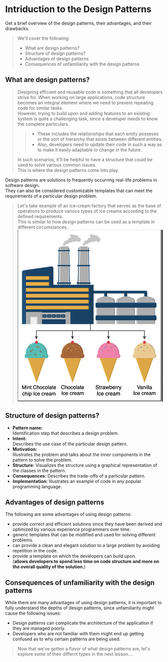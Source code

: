 # Intriduction to the Design Patterns

Get a brief overview of the design patterns, their advantages, and their drawbacks.

> We'll cover the following:
>
> - What are design patterns?
> - Structure of design patterns?
> - Advantages of design patterns
> - Consequences of unfamiliarity with the design patterns

## What are design patterns?

> Designing efficient and reusable code is something that all developers strive for. When working on large applications, code structure becomes an integral element where we need to prevent repeating code for similar tasks.  
>  However, trying to build upon and adding features to an existing system is quite a challenging task, since a developer needs to know the complete particulars.
>
> > - These includes the relationships that each entity posseses or the sort of hierarchy that exists between different entities.
> > - Also, developers need to update their code in such a way as to make it easily adaptable to change in the future.
>
> In such scenarios, it'll be helpful to have a structure that could be used to solve various common issues.  
>  This is where the design patterns come into play.

Design patterns are solutions to frequently occurring real-life problems in software design.  
 They can also be considered customizable templates that can meet the requirements of a particular design problem.

> Let's take example of an ice-cream factory that serves as the base of operations to produce various types of ice creams according to the defined requirements.  
>  This is similar to how design patterns can be used as a template in different circumstances.
> ![real-life example](./images/1-1-real-life%20example%20of%20design%20pattern.png)

## Structure of design patterns?

- **Pattern name:**  
   Identification step that describes a design problem.
- **Intent:**  
   Describes the use case of the particular design pattern.
- **Motivation:**  
   Illustrates the problem and talks about the inner components in the pattern to solve the problem.
- **Structure:**
  Visualizes the structure using a graphical representation of the classes in the pattern.
- **Consequences:**
  Describes the trade-offs of a particular pattern.
- **Implementation:**
  Illustrates an example of code in any popular programming language.

## Advantages of design patterns

The following are some advantages of using design patterns:

- provide correct and efficient solutions since they have been derived and optimized by various experience programmers over time.
- generic templates that can be modified and used for solving different problems.
- can provide a clean and elegant solution to a large problem by avoiding repetition in the code.
- provide a template on which the developers can build upon.  
   (**allows developers to spend less time on code structure and more on the overall quality of the solution.**)

## Consequences of unfamiliarity with the design patterns

While there are many advantages of using design patterns, it is important to fully understand the depths of design patterns, since unfamiliarity might cause the following issues:

- Design patterns can complicate the architecture of the application if they are managed poorly.
- Developers who are not familiar with them might end up getting confused as to why certain patterns are being used.

> Now that we've gotten a flavor of what design patterns are, let's explore some of their differnt types in the next lesson....

